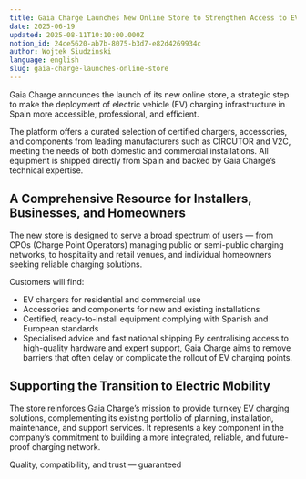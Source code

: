 ```yaml
---
title: Gaia Charge Launches New Online Store to Strengthen Access to EV Charging Equipment in Spain
date: 2025-06-19
updated: 2025-08-11T10:10:00.000Z
notion_id: 24ce5620-ab7b-8075-b3d7-e82d4269934c
author: Wojtek Siudzinski
language: english
slug: gaia-charge-launches-online-store
---
```


Gaia Charge announces the launch of its new online store, a strategic step to make the deployment of electric vehicle (EV) charging infrastructure in Spain more accessible, professional, and efficient.

The platform offers a curated selection of certified chargers, accessories, and components from leading manufacturers such as CIRCUTOR and V2C, meeting the needs of both domestic and commercial installations. All equipment is shipped directly from Spain and backed by Gaia Charge’s technical expertise.

## A Comprehensive Resource for Installers, Businesses, and Homeowners

The new store is designed to serve a broad spectrum of users — from CPOs (Charge Point Operators) managing public or semi-public charging networks, to hospitality and retail venues, and individual homeowners seeking reliable charging solutions.

Customers will find:

- EV chargers for residential and commercial use
- Accessories and components for new and existing installations
- Certified, ready-to-install equipment complying with Spanish and European standards
- Specialised advice and fast national shipping
By centralising access to high-quality hardware and expert support, Gaia Charge aims to remove barriers that often delay or complicate the rollout of EV charging points.

## Supporting the Transition to Electric Mobility

The store reinforces Gaia Charge’s mission to provide turnkey EV charging solutions, complementing its existing portfolio of planning, installation, maintenance, and support services. It represents a key component in the company’s commitment to building a more integrated, reliable, and future-proof charging network.

Quality, compatibility, and trust — guaranteed

